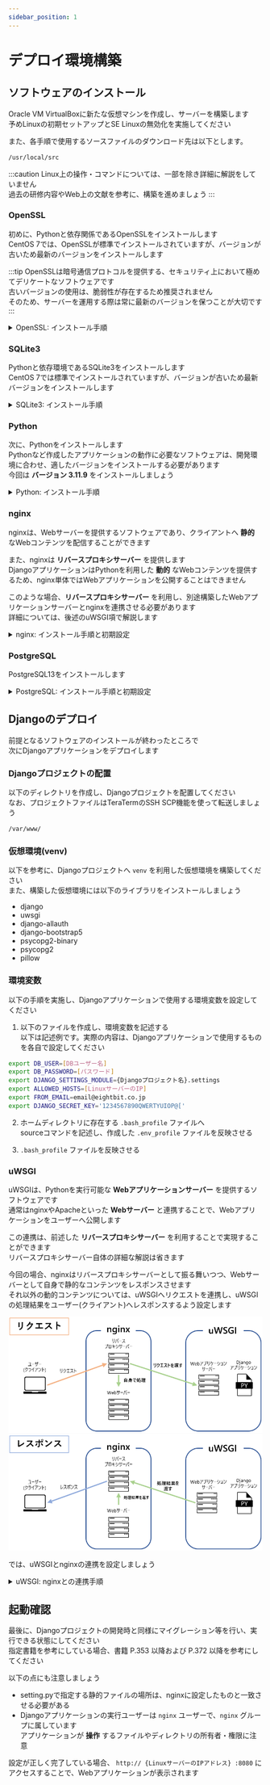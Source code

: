 ```yaml
---
sidebar_position: 1
---
```


# デプロイ環境構築

## ソフトウェアのインストール
Oracle VM VirtualBoxに新たな仮想マシンを作成し、サーバーを構築します  
予めLinuxの初期セットアップとSE Linuxの無効化を実施してください  

また、各手順で使用するソースファイルのダウンロード先は以下とします。
```bash
/usr/local/src
```

:::caution
Linux上の操作・コマンドについては、一部を除き詳細に解説をしていません  
過去の研修内容やWeb上の文献を参考に、構築を進めましょう
:::

### OpenSSL
初めに、Pythonと依存関係であるOpenSSLをインストールします  
CentOS 7では、OpenSSLが標準でインストールされていますが、バージョンが古いため最新のバージョンをインストールします  

:::tip
OpenSSLは暗号通信プロトコルを提供する、セキュリティ上において極めてデリケートなソフトウェアです  
古いバージョンの使用は、脆弱性が存在するため推奨されません  
そのため、サーバーを運用する際は常に最新のバージョンを保つことが大切です  
:::

<details>
    <summary>OpenSSL: インストール手順</summary>

1. 以下のyumコマンドを実行し、依存関係パッケージをインストール
```bash title="OepnSSLの依存関係パッケージ"
yum -y install wget perl perl-Test-Simple perl-Test-Harness libffi-devel gcc zlib-devel bzip2 bzip2-devel readline readline-devel sqlite sqlite-devel tcl tcl-devel perl-IPC-Cmd
yum -y groupinstall "Development Tools"
```

2. 標準でインストールされているOpenSSLをアンインストールする

3. OpenSSLの公式サイトへアクセス  
[OpenSSL 公式サイト](https://www.openssl.org/source/)
4. 最新バージョンのダウンロードリンクから  
tar.gzファイル(ソースファイルの圧縮ファイル)のURLを取得
![openssl](./images/deploy_1.png)
5. Linux上で、上記のURLを利用しファイルをダウンロードする

6. ダウンロードしたtar.gzファイルを解凍する

7. 解凍したディレクトリ内の```config```ファイルを実行する

8. ソースファイルをコンパイルする

9. コンパイルしたOpenSSLをインストールする

10. 以下のとおり共有ライブラリ設定ファイルを作成する  
共有ライブラリ設定ファイル: ```/etc/ld.so.conf.d/openssl.conf```  
内容: ```/usr/local/lib64``` (OpenSSLのインストール先)

11. 共有ライブラリのキャッシュファイルを更新する

12. 以下のとおりシンボリックリンクを作成し、opensslコマンドを有効化する  
リンクファイルパス: ```/usr/local/bin/openssl```  
リンク先: ```/usr/bin/openssl```

13. opensslコマンドを利用し、バージョンが表示できることを確認する
```bash title="表示例"
OpenSSL 3.3.0 09 Apr 2024 (Library: OpenSSL 3.3.0 09 Apr 2024)
```
</details>

### SQLite3
Pythonと依存環境であるSQLite3をインストールします  
CentOS 7では標準でインストールされていますが、バージョンが古いため最新バージョンをインストールします  

<details>
    <summary>SQLite3: インストール手順</summary>
1. SQLiteの公式サイトへアクセス  
[SQLite 公式サイト](https://www.sqlite.org/download.html)

2. [Source Code]項のダウンロードリンクからtar.gzファイルのURLを取得

3. Linux上で、上記のURLを利用しファイルをダウンロードする

4. ダウンロードしたtar.gzファイルを解凍する

5. 解凍したディレクトリ内の```configure```ファイルを、以下のオプションを付加し実行する  
```bash
--prefix=/usr/local
```

6. ソースファイルをコンパイルする

7. コンパイルしたSQLite3をインストールする

8. 以下のとおり共有ライブラリ設定ファイルを作成する  
共有ライブラリ設定ファイル: ```/etc/ld.so.conf.d/sqlite3.conf```  
内容: ```/usr/local/lib``` (SQLite3のインストール先)

9. 共有ライブラリのキャッシュファイルを更新する

10. 以下のとおりシンボリックリンクを作成し、sqlite3コマンドを有効化する  
リンクファイルパス: ```/usr/local/bin/sqlite3```  
リンク先: ```/usr/bin/sqlite3```  
:::caution
既に ```/usr/local/bin/sqlite3``` が存在する場合は、```sqlite3```ディレクトリを任意の名前へ変更後、シンボリックリンクを作成してください
:::

11. sqlite3コマンドを利用し、バージョンが表示できることを確認する
```bash title="表示例"
SQLite version 3.45.3 2024-04-15 13:34:05
```
</details>

### Python
次に、Pythonをインストールします  
Pythonなど作成したアプリケーションの動作に必要なソフトウェアは、開発環境に合わせ、適したバージョンをインストールする必要があります  
今回は **バージョン 3.11.9** をインストールしましょう  


<details>
    <summary>Python: インストール手順</summary>
1. Pythonの公式サイトへアクセス  
[Python 公式サイト](https://www.python.org/downloads/release/python-3119/)

2. バージョン 3.11.9 のダウンロードリンク(XZ compressed source tarball)から、tar.gzファイルのURLを取得

3. Linux上で、上記のURLを利用しファイルをダウンロードする

4. ダウンロードしたtar.gzファイルを解凍する

5. 解凍したディレクトリ内の```configure```ファイル実行する

6. ソースファイルをコンパイルする

7. Pythonをインストールする

8. 以下のとおりシンボリックリンクを作成し、pythonコマンドを有効化する  
リンクファイルパス: ```/usr/local/bin/python3.11```  
リンク先: ```/usr/bin/python3```  

9. 以下のとおりシンボリックリンクを作成し、pipコマンドを有効化する  
リンクファイルパス: ```/usr/local/bin/pip3.11```  
リンク先: ```/usr/bin/pip3```  

11. python3コマンドとpipコマンドを利用し、それぞれのバージョンが表示できることを確認する
```bash title="表示例"
Python 3.11.9
pip 24.0
```
</details>

### nginx
nginxは、Webサーバーを提供するソフトウェアであり、クライアントへ **静的** なWebコンテンツを配信することができます  

また、nginxは **リバースプロキシサーバー** を提供します  
DjangoアプリケーションはPythonを利用した **動的** なWebコンテンツを提供するため、nginx単体ではWebアプリケーションを公開することはできません  

このような場合、**リバースプロキシサーバー** を利用し、別途構築したWebアプリケーションサーバーとnginxを連携させる必要があります  
詳細については、後述のuWSGI項で解説します  

<details>
    <summary>nginx: インストール手順と初期設定</summary>


<h4>インストール手順</h4>

nginxでは、公式サイトにてソフトウェアリポジトリが提供されています  
以下の公式ページを参考にソフトウェアリポジトリを新たに追加し、バージョン **1.26** をインストールしてください  

[nginx 公式サイト](https://nginx.org/en/linux_packages.html)

インストールが完了したら、バージョンが表示できることを確認してください
```bash title="表示例"
nginx version: nginx/1.26.0
```

<h4>初期設定</h4>

1. nginxのサービスを有効化する  
:::tip
サービスを有効化することで、OS起動時にnginxが自動起動されます
:::

2. 以下の条件で、nginxの実行ユーザーを作成する  
ユーザー名: ```nginx```  
非ログインユーザー(su等でのログインができないこと)  

</details>

### PostgreSQL
PostgreSQL13をインストールします

<details>
    <summary>PostgreSQL: インストール手順と初期設定</summary>


<h4>インストール手順</h4>

PostgreSQLも公式サイトにてソフトウェアリポジトリが提供されています  
以下の公式ページを参考にソフトウェアリポジトリを新たに追加し、バージョン **13** をインストールしてください  

また、PostgreSQLをPythonで使用するためのコネクタソフトウェア「python3-psycopg2」をインストールしてください  

[PostgreSQL 公式サイト](https://www.postgresql.org/download/)

インストールが完了したら、バージョンが表示できることを確認してください
```bash title="表示例"
psql (PostgreSQL) 13.2
```

<h4>初期設定</h4>

1. PostgresSQLのPATHを設定する  
PostgreSQLのインストール先ディレクトリ内の **bin** ディレクトリを指定すること

2. postgresql-13のサービスを有効化する  

3. データベースの初期化を行う

4. postgresql-13サービスを起動する

5. PostgreSQLにログインし、以下を実施する  
    - Djangoアプリケーション用のロールを作成する
    - Djangoアプリケーション用のデータベースを作成する  
  ロール名やデータベース名は、Djangoアプリケーションの設定に準拠すること
</details>

## Djangoのデプロイ
前提となるソフトウェアのインストールが終わったところで  
次にDjangoアプリケーションをデプロイします  

### Djangoプロジェクトの配置
以下のディレクトリを作成し、Djangoプロジェクトを配置してください  
なお、プロジェクトファイルはTeraTermのSSH SCP機能を使って転送しましょう  
```bash 
/var/www/
```

### 仮想環境(venv)
以下を参考に、Djangoプロジェクトへ ```venv``` を利用した仮想環境を構築してください  
また、構築した仮想環境には以下のライブラリをインストールしましょう  

- django
- uwsgi
- django-allauth
- django-bootstrap5
- psycopg2-binary
- psycopg2
- pillow

### 環境変数
以下の手順を実施し、Djangoアプリケーションで使用する環境変数を設定してください  

1. 以下のファイルを作成し、環境変数を記述する  
以下は記述例です。実際の内容は、Djangoアプリケーションで使用するものを各自で設定してください  
```bash title="/etc/nginx/.env_profile"
export DB_USER=[DBユーザー名]
export DB_PASSWORD=[パスワード]
export DJANGO_SETTINGS_MODULE={Djangoプロジェクト名}.settings
export ALLOWED_HOSTS=[LinuxサーバーのIP]
export FROM_EMAIL=email@eightbit.co.jp
export DJANGO_SECRET_KEY='1234567890QWERTYUIOP@['
```

2. ホームディレクトリに存在する ```.bash_profile``` ファイルへ  
sourceコマンドを記述し、作成した ```.env_profile``` ファイルを反映させる

3. ```.bash_profile``` ファイルを反映させる

### uWSGI
uWSGIは、Pythonを実行可能な **Webアプリケーションサーバー** を提供するソフトウェアです  
通常はnginxやApacheといった **Webサーバー** と連携することで、Webアプリケーションをユーザーへ公開します  

この連携は、前述した **リバースプロキシサーバー** を利用することで実現することができます  
リバースプロキシサーバー自体の詳細な解説は省きます  

今回の場合、nginxはリバースプロキシサーバーとして振る舞いつつ、Webサーバーとして自身で静的なコンテンツをレスポンスさせます  
それ以外の動的コンテンツについては、uWSGIへリクエストを連携し、uWSGIの処理結果をユーザー(クライアント)へレスポンスするよう設定します  

![reverseProxyServer](./images/deploy_2.png)
![reverseProxyServer](./images/deploy_3.png)

では、uWSGIとnginxの連携を設定しましょう

<details>
    <summary>uWSGI: nginxとの連携手順</summary>

<h4>uWSGI側の設定</h4>

1. 以下のディレクトリを作成し所有者と権限設定を行う  
所有者: ```root:nginx```  
権限: ```+w```
```bash
/var/run/uwsgi
```

2. Djangoプロジェクト内に作成したvenvの仮想環境ディレクトリへ以下を作成する  
内容の一部は適宜、自身の環境に合わせて変更すること  

```bash title="{Djangoプロジェクト内に作成した仮想環境ディレクトリ}/uwsgi_params"
uwsgi_param  QUERY_STRING       $query_string;
uwsgi_param  REQUEST_METHOD     $request_method;
uwsgi_param  CONTENT_TYPE       $content_type;
uwsgi_param  CONTENT_LENGTH     $content_length;

uwsgi_param  REQUEST_URI        $request_uri;
uwsgi_param  PATH_INFO          $document_uri;
uwsgi_param  DOCUMENT_ROOT      $document_root;
uwsgi_param  SERVER_PROTOCOL    $server_protocol;
uwsgi_param  REQUEST_SCHEME     $scheme;
uwsgi_param  HTTPS              $https if_not_empty;

uwsgi_param  REMOTE_ADDR        $remote_addr;
uwsgi_param  REMOTE_PORT        $remote_port;
uwsgi_param  SERVER_PORT        $server_port;
uwsgi_param  SERVER_NAME        $server_name;
```

```bash title="{Djangoプロジェクト内に作成した仮想環境ディレクトリ}/uwsgi.ini"
[uwsgi]
uid = nginx
gid = nginx

# Djangoアプリのルートを指定
# (Djangoのプロジェクト名が「mysite」の場合は「/var/www/mysite/mysite/」配下のwsgi.pyを参照させる)
chdir = {Djangoアプリのルート}

# wsgi.pyの場所を指定する
# (Djangoのプロジェクト名が「mysite」の場合は「/var/www/mysite/mysite/」配下のwsgi.pyを参照させる)
module = {wsgi.pyの場所}.wsgi

# 仮想環境の場所を指定する
home = {仮想環境ディレクトリ}

master = true
processes = 2
threads = 1

# unix-socketとpidファイルの作成先として、前手順で作成したディレクトリを指定
socket = /var/run/uwsgi/master.sock
pidfile = /var/run/uwsgi/master.pid

# nginxとの連携設定
chmod-socket = 666
vacuum = true
thunder-lock = true
max-requests = 6000
max-requests-delta = 300

# ログディレクトリの作成先を指定
logto = /var/log/uwsgi/uwsgi.log
deamonize = /var/log/uwsgi/uwsgi-@(exec://date +%Y-%m-%d).log
log-reopen = true
```

3. 以下のログ格納ディレクトリを作成
```
/var/log/uwsgi/
```

4. 以下のuWSGIサービスの定義ファイルを作成する  
内容の一部は適宜、自身の環境に合わせて変更すること  
```bash title="/etc/systemd/system/uwsgi.service"
# uwsgi.service
[Unit]
Description=uWSGI
After=syslog.target

[Service]
ExecStartPre=/bin/bash -c 'mkdir -p /var/run/uwsgi; chown root:nginx /var/run/uwsgi; chmod g+w /var/run/uwsgi;'
# 作成した仮想環境のディレクトリ配下のactivateとuwsgi.iniファイルを指定する。
ExecStart=/bin/bash -c 'source /etc/nginx/.env_profile; source {仮想環境ディレクトリ}/bin/activate; uwsgi --ini {仮想環境ディレクトリ}/uwsgi.ini'
#Restart=always
Restart=on-failure
KillSignal=SIGQUIT
Type=notify
StandardError=syslog
NotifyAccess=all

[Install]
WantedBy=multi-user.target
```

4. 作成したuWSGIのサービスの自動起動を有効化し、起動する


<h4>nginx側の設定</h4>

1. 以下2つのディレクトリを作成する
```bash title="バーチャルホスト設定ファイルの格納ディレクトリ"
/etc/nginx/sites-available
```
```bash title="バーチャルホスト設定ファイルの有効化用ディレクトリ"
/etc/nginx/sites-enabled
```

2. 以下のファイルを作成する  
内容の一部は適宜、自身の環境に合わせて変更すること  
```bash title="/etc/nginx/sites-available/{Djangoプロジェクト名}"
# Djangoの設定
upstream django {
    # unixソケットファイルの場所を指定する。
    server unix:///var/run/uwsgi/master.sock;
}

# サーバの設定
server {
    # ポート番号
    listen      8080;
    # VPSのIPアドレスを入力する
    server_name {LinuxサーバーのIPアドレス};
    charset     utf-8;

    # Djangoの静的ファイルの設定
    # nginxが静的コンテンツの配信を担う
    location /static {

        # 今回は'/var/www/static'に配置するのでルートフォルダにwwwを指定
        root '/var/www';
    }

    location / {
        # 上記で記述したunixソケットを使用する
        uwsgi_pass  django;
        # 前手順で作成したuwsgi_paramsの場所を指定する
        include     {uwsgi_paramsを作成した場所};
    }
}
```

3. 以下のシンボリックリンクを、バーチャルホスト設定を有効化用ディレクトリに作成する  
リンクファイルパス: ```/etc/nginx/sites-available/{Djangoプロジェクト名}```  
リンク先: ```/etc/nginx/sites-enabled/{Djangoプロジェクト名}```  

4. nginxの設定ファイル ```nginx.conf``` へ以下を追記する
```bash title="nginx.conf" {4}
http {
     ...
     #gzip  on;
+    include /etc/nginx/sites-enabled/*;

     server {
     ...
     }
}
```

5. nginxサービスを再起動する

</details>

## 起動確認
最後に、Djangoプロジェクトの開発時と同様にマイグレーション等を行い、実行できる状態にしてください  
指定書籍を参考にしている場合、書籍 P.353 以降および P.372 以降を参考にしてください  

以下の点にも注意しましょう  
- setting.pyで指定する静的ファイルの場所は、nginxに設定したものと一致させる必要がある  
- Djangoアプリケーションの実行ユーザーは ```nginx``` ユーザーで、```nginx``` グループに属しています  
アプリケーションが **操作** するファイルやディレクトリの所有者・権限に注意 

設定が正しく完了している場合、 ```http:// {LinuxサーバーのIPアドレス} :8080``` にアクセスすることで、Webアプリケーションが表示されます  